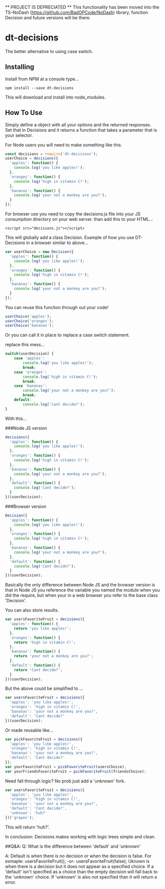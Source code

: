** PROJECT IS DEPRECIATED ** This functionality has been moved into the TS-NoDash (https://github.com/BadOPCode/NoDash) library, function Decision and future versions will be there.

# dt-decisions
The better alternative to using case switch.

## Installing
Install from NPM at a console type...
```
npm install --save dt-decisions
```
This will download and install into node_modules.


## How To Use
Simply define a object with all your options and the returned responses.  
Set that in Decisions and it returns a function that takes a parameter that is your selector.

For Node users you will need to make something like this.
```javascript
const decisions = require('dt-decisions');
userChoice = decisions({
  'apples': function() {
    console.log('you like apples!');
  },
  'oranges': function() {
    console.log('high in vitamin C!');
  },
  'bananas': function() {
    console.log('your not a monkey are you?');
  }
});
```

For browser use you need to copy the decisions.js file into your JS consumption directory on your web server.
than add this to your HTML...
```
<script src="decisions.js"></script>
```

This will globally add a class Decision. Example of how you use DT-Decisions in a browser similar to above...
```javascript
var userChoice = new Decision({
  'apples': function() {
    console.log('you like apples!');
  },
  'oranges': function() {
    console.log('high in vitamin C!');
  },
  'bananas': function() {
    console.log('your not a monkey are you?');
  }
});
```

You can reuse this function through out your code!

```javascript
userChoice('apples');
userChoice('oranges');
userChoice('bananas');
```

Or you can call it in place to replace a case switch statement.

replace this mess...

```javascript
switch(userDecision) {
    case 'apples':
        console.log('you like apples!');
        break;
    case 'oranges':
        console.log('high in vitamin C!');
        break;
    case 'bananas':
        console.log('your not a monkey are you?');
        break;
    default:
        console.log('Cant decide?');
}
```

With this...

###Node JS version
```javascript
decisions({
  'apples': function() {
    console.log('you like apples!');
  },
  'oranges': function() {
    console.log('high in vitamin C!');
  },
  'bananas': function() {
    console.log('your not a monkey are you?');
  },
  'default': function() {
    console.log('Cant decide?');
  }
})(userDecision);
```

###Browser version
```javascript
Decision({
  'apples': function() {
    console.log('you like apples!');
  },
  'oranges': function() {
    console.log('high in vitamin C!');
  },
  'bananas': function() {
    console.log('your not a monkey are you?');
  },
  'default': function() {
    console.log('Cant decide?');
  }
})(userDecision);
```

Basically the only difference between Node JS and the browser version is that in Node JS
you reference the variable you named the module when you did the require, but when 
your in a web browser you refer to the base class 'Decision'.


You can also store results.
```javascript
var usersFavoriteFruit = decisions({
  'apples': function() {
    return 'you like apples!';
  },
  'oranges': function() {
    return 'high in vitamin C!';
  },
  'bananas': function() {
    return 'your not a monkey are you?';
  },
  'default': function() {
    return 'Cant decide?';
  }
})(userDecision);
```

But the above could be simplified to ...
```javascript
var usersFavoriteFruit = decisions({
  'apples': 'you like apples!',
  'oranges': 'high in vitamin C!',
  'bananas': 'your not a monkey are you?',
  'default': 'Cant decide?'
})(userDecision);
```

Or made reusable like...
```javascript
var pickFavoriteFruit = decisions({
  'apples': 'you like apples!',
  'oranges': 'high in vitamin C!',
  'bananas': 'your not a monkey are you?',
  'default': 'Cant decide?'
});
var yourFavoriteFruit = pickFavoriteFruit(usersChoice);
var yourFriendsFavoriteFruit = pickFavoriteFruit(friendsChoice);
```

Need fall through logic?  No prob just add a 'unknown' fork.
```javascript
var usersFavoriteFruit = decisions({
  'apples': 'you like apples!',
  'oranges': 'high in vitamin C!',
  'bananas': 'your not a monkey are you?',
  'default': 'Cant decide?',
  'unknown': 'huh?'
})('grapes');
```
This will return 'huh?'.


In conclusion: Decisions makes working with logic trees simple and clean.

##Q&A:
Q: What is the difference between 'default' and 'unknown'

A: Default is when there is no decision or when the decision is false.  For exmaple: usersFavoriteFruit(); -or- usersFavoriteFruit(false);
Uknown is when there is a decision but it does not appear as a specified choice.  If a 'default' isn't specified as a choice than the empty decision will fall back to the 'unknown' choice.  If 'unknown' is also not specified than it will return a error.
